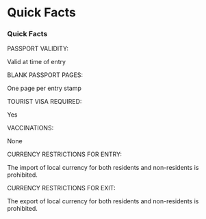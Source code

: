 # Quick Facts

### Quick Facts

PASSPORT VALIDITY:

Valid at time of entry

BLANK PASSPORT PAGES:

One page per entry stamp

TOURIST VISA REQUIRED:

Yes

VACCINATIONS:

None

CURRENCY RESTRICTIONS FOR ENTRY:

The import of local currency for both residents and non-residents is prohibited.

CURRENCY RESTRICTIONS FOR EXIT:

The export of local currency for both residents and non-residents is prohibited.